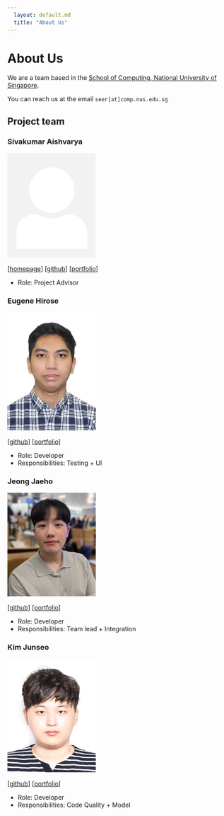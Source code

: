 ```yaml
---
  layout: default.md
  title: "About Us"
---
```


# About Us

We are a team based in the [School of Computing, National University of Singapore](http://www.comp.nus.edu.sg).

You can reach us at the email `seer[at]comp.nus.edu.sg`

## Project team

### Sivakumar Aishvarya

<img src="images/johndoe.png" width="200px">

[[homepage](http://www.comp.nus.edu.sg/~damithch)]
[[github](https://github.com/johndoe)]
[[portfolio](team/johndoe.md)]

* Role: Project Advisor

### Eugene Hirose

<img src="images/vision-2000.png" width="200px">

[[github](http://github.com/Vision-2000)]
[[portfolio](team/johndoe.md)]

* Role: Developer
* Responsibilities: Testing + UI

### Jeong Jaeho

<img src="images/jeong-jaeho.png" width="200px">

[[github](http://github.com/jeong-jaeho)]
[[portfolio](team/johndoe.md)]

* Role: Developer
* Responsibilities: Team lead + Integration

### Kim Junseo

<img src="images/jskimdev.png" width="200px">

[[github](https://github.com/jskimdev)]
[[portfolio](team/johndoe.md)]

* Role: Developer
* Responsibilities: Code Quality + Model
